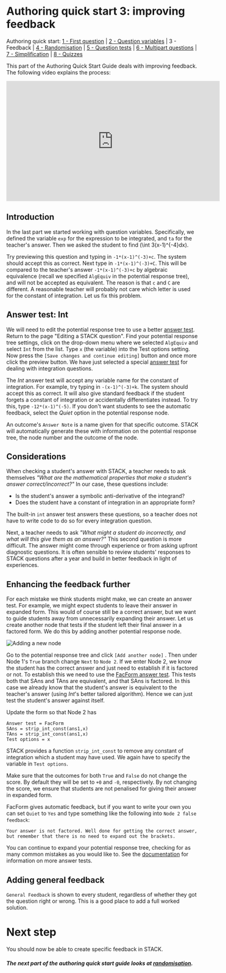 # Authoring quick start 3: improving feedback

Authoring quick start: [1 - First question](Authoring_quick_start.md) | [2 - Question variables](Authoring_quick_start_2.md) | 3 - Feedback | [4 - Randomisation](Authoring_quick_start_4.md) | [5 - Question tests](Authoring_quick_start_5.md) | [6 - Multipart questions](Authoring_quick_start_6.md) | [7 - Simplification](Authoring_quick_start_7.md) | [8 - Quizzes](Authoring_quick_start_8.md)



This part of the Authoring Quick Start Guide deals with improving feedback. The following video explains the process:

<iframe width="560" height="315" src=https://www.youtube.com/embed/l6QAMmUA5Pk" frameborder="0" allowfullscreen></iframe>

## Introduction

In the last part we started working with question variables. Specifically, we defined the variable  `exp` for the expression to be integrated, and `ta` for the teacher's answer. Then we asked the student to find \(\int 3(x-1)^{-4}dx\).

Try previewing this question and typing in  `-1*(x-1)^(-3)+c`. The system should accept this as correct.  Next type in `-1*(x-1)^(-3)+C`.  This will be compared to the teacher's answer `-1*(x-1)^(-3)+c` by algebraic equivalence (recall we specified `AlgEquiv` in the potential response tree), and will not be accepted as equivalent.  The reason is that `c` and `C` are different.  A reasonable teacher will probably not care which letter is used for the constant of integration. Let us fix this problem.

## Answer test: Int

We will need to edit the potential response tree to use a better [answer test](Answer_tests.md#Int). Return to the page "Editing a STACK question". Find your potential response tree settings, click on the drop-down menu where we selected `AlgEquiv` and select `Int` from the list. Type `x` (the variable) into the Test options setting. Now press the `[Save changes and continue editing]` button and once more click the preview button.  We have just selected a special [answer test](Answer_tests.md) for dealing with integration questions.

The _Int_ answer test will accept any variable name for the constant of integration. For example, try typing in  `-(x-1)^(-3)+k`. The system should accept this as correct.  It will also give standard feedback if the student forgets a constant of integration or accidentally differentiates instead.  To try this, type `-12*(x-1)^(-5)`.  If you don't want students to see the automatic feedback, select the _Quiet_ option in the potential response node.

An outcome's  `Answer Note` is a name given for that specific outcome. STACK will automatically generate these with information on the potential response tree, the node number and the outcome of the node.

## Considerations

When checking a student's answer with STACK, a teacher needs to ask themselves _"What are the mathematical properties that make a student's answer correct/incorrect?"_  In our case, these questions include:

- Is the student's answer a symbolic anti-derivative of the integrand?
- Does the student have a constant of integration in an appropriate form?

The built-in `int` answer test answers these questions, so a teacher does not have to write code to do so for every integration question.

Next, a teacher needs to ask _"What might a student do incorrectly, and what will this give them as an answer?"_  This second question is more difficult. The answer might come through experience or from asking upfront diagnostic questions. It is often sensible to review students' responses to STACK questions after a year and build in better feedback in light of experiences. 

## Enhancing the feedback further

For each mistake we think students might make, we can create an answer test. For example, we might expect students to leave their answer in expanded form. This would of course still be a correct answer, but we want to guide students away from unnecessarily expanding their answer. Let us create another node that tests if the student left their final answer in a factored form. We do this by adding another potential response node. 

![Adding a new node](%CONTENT/add_new_node.png)

Go to the potential response tree and click `[Add another node]` . Then under Node 1's  `True` branch change `Next` to `Node 2`. If we enter Node 2, we know the student has the correct answer and just need to establish if it is factored or not. To establish this we need to use the [FacForm answer test](Answer_tests.md). This tests both that SAns and TAns are equivalent, and that SAns is factored. In this case we already know that the student's answer is equivalent to the teacher's answer (using *Int*'s better tailored algorithm). Hence we can just test the student's answer against itself.

Update the form so that Node 2 has

```
Answer test = FacForm
SAns = strip_int_const(ans1,x)
TAns = strip_int_const(ans1,x)
Test options = x
```

STACK provides a function `strip_int_const` to remove any constant of integration which a student may have used. We again have to specify the variable in `Test options`. 

Make sure that the outcomes for both `True` and `False` do not change the score. By default they will be set to `+0` and `-0`, respectively. By not changing the score, we ensure that students are not penalised for giving their answer in expanded form.

FacForm gives automatic feedback, but if you want to write your own you can set `Quiet` to `Yes` and type something like the following into `Node 2 false feedback`:

```
Your answer is not factored. Well done for getting the correct answer, but remember that there is no need to expand out the brackets.
```

You can continue to expand your potential response tree, checking for as many common mistakes as you would like to. See the [documentation](Answer_tests.md) for information on more answer tests.

## Adding general feedback

`General Feedback` is shown to every student, regardless of whether they got the question right or wrong. This is a good place to add a full worked solution.

# Next step

You should now be able to create specific feedback in STACK.

##### The next part of the authoring quick start guide looks at [randomisation](Authoring_quick_start_5.md).